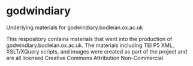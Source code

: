 # godwindiary
Underlying materials for godwindiary.bodleian.ox.ac.uk

This respository contains materials that went into the production of godwindiary.bodleian.ox.ac.uk.
The materials including TEI P5 XML, XSLT/XQuery scripts, and images were created as part of the project and are all licensed Creative Commons Attribution Non-Commercial.



